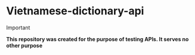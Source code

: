 # Vietnamese-dictionary-api

> [!IMPORTANT]
> **This repository was created for the purpose of testing APIs. It serves no other purpose**
